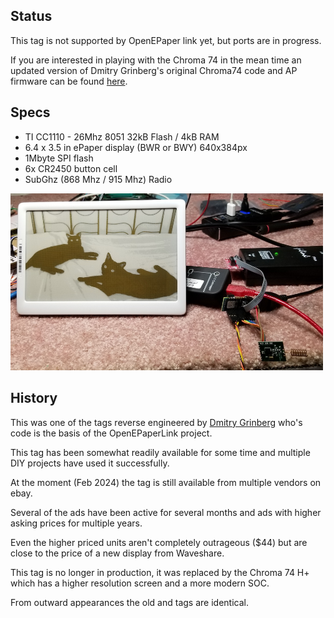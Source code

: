 ## Status

This tag is not supported by OpenEPaper link yet, but ports are in progress.

If you are interested in playing with the Chroma 74 in the mean time an updated version of 
Dmitry Grinberg's original Chroma74 code and AP firmware can be found [here](https://github.com/skiphansen/dmitrygr-einkTags).

## Specs
* TI CC1110 - 26Mhz 8051 32kB Flash / 4kB RAM
* 6.4 x 3.5 in ePaper display (BWR or BWY) 640x384px
* 1Mbyte SPI flash
* 6x CR2450 button cell
* SubGhz (868 Mhz / 915 Mhz) Radio

<img width="500" src="https://github.com/skiphansen/dmitrygr-einkTags/blob/master/assets/two_cats.png">

## History

This was one of the tags reverse engineered by [Dmitry Grinberg](https://dmitry.gr/?r=05.Projects&proj=29.%20eInk%20Price%20Tags) who's code is the basis of the OpenEPaperLink project.

This tag has been somewhat readily available for some time and multiple DIY projects have used it successfully.  

At the moment (Feb 2024) the tag is still available from multiple vendors on ebay.  

Several of the ads have been active for several months and ads with higher asking prices for multiple years.  

Even the higher priced units aren't completely outrageous ($44) but are close to the price of a new display from Waveshare.  

This tag is no longer in production, it was replaced by the Chroma 74 H+ which has a higher resolution screen and a more modern SOC.  

From outward appearances the old and tags are identical.









